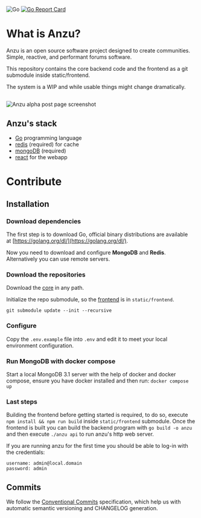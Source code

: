 ![Go](https://github.com/tryanzu/anzu/workflows/Go/badge.svg)
[![Go Report Card](https://goreportcard.com/badge/github.com/tryanzu/core)](https://goreportcard.com/report/github.com/tryanzu/core)

# What is Anzu? 

Anzu is an open source software project designed to create communities. Simple, reactive, and performant forums software. 

This repository contains the core backend code and the frontend as a git submodule inside static/frontend. 

The system is a WIP and while usable things might change dramatically.

## 
![Anzu alpha post page screenshot](https://imgur.com/pXDutG0.png)

## Anzu's stack
- [Go](https://golang.org/) programming language
- [redis](https://redis.io/) (required) for cache
- [mongoDB](https://www.mongodb.com/) (required)
- [react](https://reactjs.org/) for the webapp

# Contribute

## Installation

### Download dependencies
The first step is to download Go, official binary distributions are available at [https://golang.org/dl/](https://golang.org/dl/).

Now you need to download and configure **MongoDB** and **Redis**. Alternatively you can use remote servers.

### Download the repositories

Download the [core](http://github.com/tryanzu/anzu) in any path.

Initialize the repo submodule, so the [frontend](http://github.com/tryanzu/frontend) is in `static/frontend`.

```
git submodule update --init --recursive
```

### Configure

Copy the `.env.example` file into `.env` and edit it to meet your local environment configuration.

### Run MongoDB with docker compose
Start a local MongoDB 3.1 server with the help of docker and docker compose, ensure you have docker installed and then run:
`docker compose up`

### Last steps

Building the frontend before getting started is required, to do so, execute `npm install && npm run build` inside `static/frontend` submodule.
Once the frontend is built you can build the backend program with `go build -o anzu` and then execute `./anzu api` to run anzu's http web server.

If you are running anzu for the first time you should be able to log-in with the credentials:
```
username: admin@local.domain 
password: admin
```

## Commits

We follow the [Conventional Commits](https://www.conventionalcommits.org) specification, which help us with automatic semantic versioning and CHANGELOG generation.
